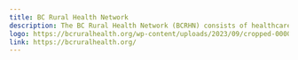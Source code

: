 ```yaml
---
title: BC Rural Health Network
description: The BC Rural Health Network (BCRHN) consists of healthcare advocacy organizations working in cooperation with healthcare policymakers. The purpose of the Network is to promote and support a health services system that improves and sustains the health and well-being of residents of rural communities across British Columbia.
logo: https://bcruralhealth.org/wp-content/uploads/2023/09/cropped-00000_BCRHN_FINAL_with_TM-scaled-1-300x98.jpg
link: https://bcruralhealth.org/
---
```

